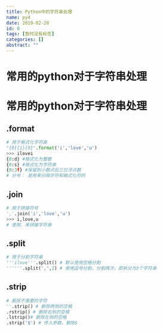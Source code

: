 ```yaml
---
title: Python中的字符串处理
name: py4
date: 2019-02-28
id: 0
tags: [暂时没有标签]
categories: []
abstract: ""
---
```



# 常用的python对于字符串处理
<!--more-->


# 常用的python对于字符串处理<!--more-->

## .format

```python
# 用于格式化字符串
"{0}{1}{0}".format('i','love','u')
>>> ilovei
{0:d} #格式化为整数
{0:s} #格式化为字符串
{0:3f} #保留到小数点后三位浮点数
# 分号： 是用来分隔字符和格式化符的
```

## .join

```python
# 用于拼接符号
','.join('i','love','u')
>>> i,love,u
# 使用，来拼接字符串
```

## .split

```python
# 用于分割字符串
'''ilove'''.split() # 默认使用空格分割
''''''.split(',',2) # 使用逗号分割，分割两次，即拆分为3个字符串
```

## .strip

```python
# 删除不需要的字符
''.strip() # 删除两侧的空格
.rstrip() # 删除右侧的空格
.lstrip()# 删除左侧的空格
.strip('$') # 传入参数，删除$
```

